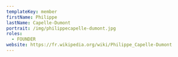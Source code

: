 ```yaml
---
templateKey: member
firstName: Philippe
lastName: Capelle-Dumont
portrait: /img/philippecapelle-dumont.jpg
roles:
  - FOUNDER
website: https://fr.wikipedia.org/wiki/Philippe_Capelle-Dumont
---
```

